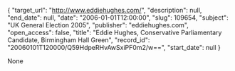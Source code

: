 {
  "target_url": "http://www.eddiehughes.com/", 
  "description": null, 
  "end_date": null, 
  "date": "2006-01-01T12:00:00", 
  "slug": 109654, 
  "subject": "UK General Election 2005", 
  "publisher": "eddiehughes.com", 
  "open_access": false, 
  "title": "Eddie Hughes, Conservative Parliamentary Candidate, Birmingham Hall Green", 
  "record_id": "20060101T120000/Q59HdpeRHvAwSxiPF0m2/w==", 
  "start_date": null
}

None
